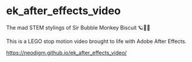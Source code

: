 # ek_after_effects_video
The mad STEM stylings of Sir Bubble Monkey Biscuit 🪐🔨🌴

This is a LEGO stop motion video brought to life with Adobe After Effects.

https://neodigm.github.io/ek_after_effects_video/
